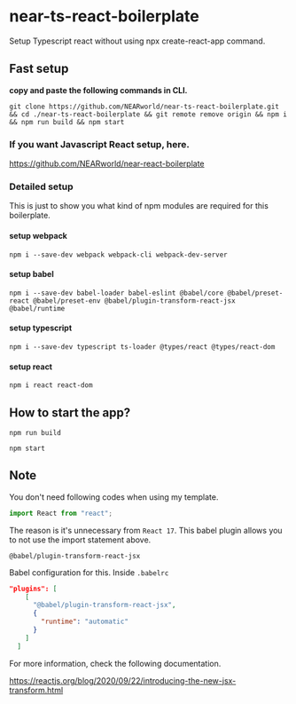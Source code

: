 # near-ts-react-boilerplate

Setup Typescript react without using npx create-react-app command.

## Fast setup

**copy and paste the following commands in CLI.**

```
git clone https://github.com/NEARworld/near-ts-react-boilerplate.git && cd ./near-ts-react-boilerplate && git remote remove origin && npm i && npm run build && npm start
```

### If you want Javascript React setup, here.

https://github.com/NEARworld/near-react-boilerplate

### Detailed setup

This is just to show you what kind of npm modules are required for this boilerplate.

#### setup webpack

```
npm i --save-dev webpack webpack-cli webpack-dev-server
```

#### setup babel

```
npm i --save-dev babel-loader babel-eslint @babel/core @babel/preset-react @babel/preset-env @babel/plugin-transform-react-jsx @babel/runtime
```

#### setup typescript

```
npm i --save-dev typescript ts-loader @types/react @types/react-dom
```

#### setup react

```
npm i react react-dom
```

## How to start the app?

```
npm run build
```

```
npm start
```

## Note

You don't need following codes when using my template.

```jsx
import React from "react";
```

The reason is it's unnecessary from `React 17`.
This babel plugin allows you to not use the import statement above.

```
@babel/plugin-transform-react-jsx
```

Babel configuration for this.
Inside `.babelrc`

```json
"plugins": [
    [
      "@babel/plugin-transform-react-jsx",
      {
        "runtime": "automatic"
      }
    ]
  ]
```

For more information, check the following documentation.

https://reactjs.org/blog/2020/09/22/introducing-the-new-jsx-transform.html
